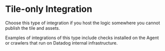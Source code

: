 # Tile-only Integration

Choose this type of integration if you host the logic somewhere you cannot publish  the tile and assets.

Examples of integrations of this type include checks installed on the Agent or crawlers that run on Datadog internal infrastructure.
